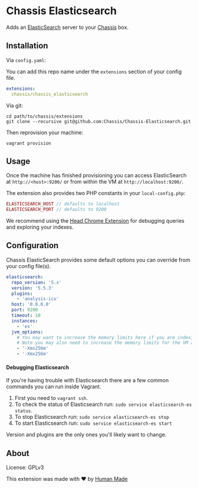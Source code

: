# Chassis Elasticsearch

Adds an [ElasticSearch](https://www.elastic.co/) server to your
[Chassis](https://github.com/Chassis/Chassis) box.

## Installation

Via `config.yaml`:

You can add this repo name under the `extensions` section of your config file.

```yaml
extensions:
  chassis/chassis_elasticsearch
```

Via git:

```
cd path/to/chassis/extensions
git clone --recursive git@github.com:Chassis/Chassis-Elasticsearch.git
```

Then reprovision your machine:
```
vagrant provision
```

## Usage

Once the machine has finished provisioning you can access ElasticSearch at
`http://<host>:9200/` or from within the VM at `http://localhost:9200/`.

The extension also provides two PHP constants in your `local-config.php`:

```php
ELASTICSEARCH_HOST // defaults to localhost
ELASTICSEARCH_PORT // defaults to 9200
```

We recommend using the [Head Chrome Extension](https://chrome.google.com/webstore/detail/elasticsearch-head/ffmkiejjmecolpfloofpjologoblkegm/) for debugging queries and exploring
your indexes.

## Configuration

Chassis ElasticSearch provides some default options you can override from your
config file(s).

```yaml
elasticsearch:
  repo_version: '5.x'
  version: '5.5.3'
  plugins:
    - 'analysis-icu'
  host: '0.0.0.0'
  port: 9200
  timeout: 10
  instances:
    - 'es'
  jvm_options:
    # You may want to increase the memory limits here if you are indexing images & files.
    # Note you may also need to increase the memory limits for the VM and PHP also.
    - '-Xms256m'
    - '-Xmx256m'
```

#### Debugging Elasticsearch

If you're having trouble with Elasticsearch there are a few common commands you can run inside Vagrant.

1. First you need to `vagrant ssh`.
2. To check the status of Elasticsearch run: `sudo service elasticsearch-es status`.
3. To stop Elasticsearch run: `sudo service elasticsearch-es stop`
4. To start Elasticsearch run: `sudo service elasticsearch-es start`

Version and plugins are the only ones you'll likely want to change.

## About

License: GPLv3

This extension was made with ❤️ by [Human Made](https://hmn.md/)
